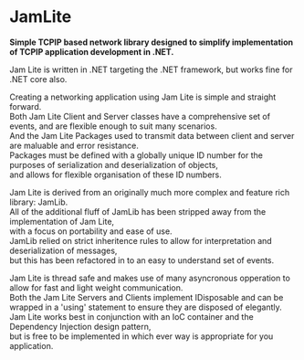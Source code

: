 # JamLite
**Simple TCPIP based network library designed to simplify implementation of TCPIP application development in .NET.**  
  
Jam Lite is written in .NET targeting the .NET framework, but works fine for .NET core also.  
  
Creating a networking application using Jam Lite is simple and straight forward.  
Both Jam Lite Client and Server classes have a comprehensive set of events, and are flexible enough to suit many scenarios.  
And the Jam Lite Packages used to transmit data between client and server are maluable and error resistance.  
Packages must be defined with a globally unique ID number for the purposes of serialization and deserialization of objects,  
and allows for flexible organisation of these ID numbers.  
   
Jam Lite is derived from an originally much more complex and feature rich library: JamLib.  
All of the additional fluff of JamLib has been stripped away from the implementation of Jam Lite,  
with a focus on portability and ease of use.  
JamLib relied on strict inheritence rules to allow for interpretation and deserialization of messages,  
but this has been refactored in to an easy to understand set of events.  
 
Jam Lite is thread safe and makes use of many asyncronous opperation to allow for fast and light weight communication.  
Both the Jam Lite Servers and Clients implement IDisposable and can be wrapped in a 'using' statement to ensure they are disposed of elegantly.  
Jam Lite works best in conjunction with an IoC container and the Dependency Injection design pattern,  
but is free to be implemented in which ever way is appropriate for you application.  
